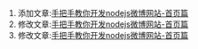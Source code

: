 1. 添加文章:[手把手教你开发nodejs微博网站-首页篇](http://phping1.github.io/2017/01/09/nodeJsBlog-index/)
2. 修改文章:[手把手教你开发nodejs微博网站-首页篇](http://phping1.github.io/2017/01/09/nodeJsBlog-index/)
3. 修改文章:[手把手教你开发nodejs微博网站-首页篇](http://phping1.github.io/2017/01/09/nodeJsBlog-index/)
